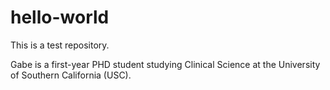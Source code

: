# hello-world
This is a test repository.

Gabe is a first-year PHD student studying Clinical Science at the University of Southern California (USC). 
